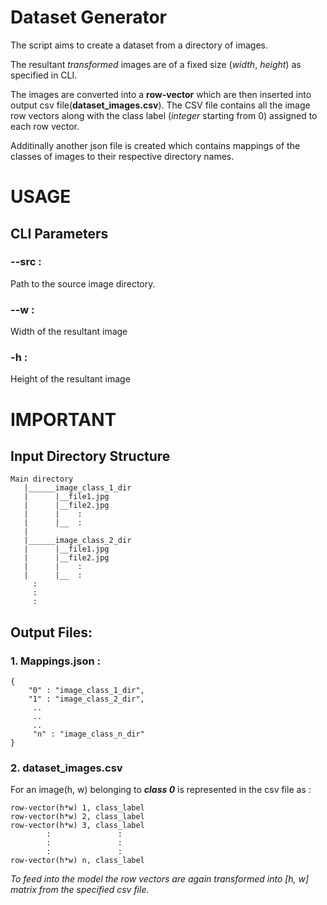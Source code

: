 # Dataset Generator
The script aims to create a dataset from a directory of images.

The resultant _transformed_ images are of a fixed size (_width_, _height_) as specified in CLI.

The images are converted into a **row-vector** which are then inserted into output csv file(**dataset_images.csv**). The CSV file contains all the image row vectors along with the class label (_integer_ starting from 0) assigned to each row vector.

Additinally another json file is created which contains mappings of the classes of images to their respective directory names.

# USAGE
## CLI Parameters
### --src : 
Path to the source image directory.

### --w :
Width of the resultant image

### -h :
Height of the resultant image

# IMPORTANT
## Input Directory Structure
```
Main directory 
   |______image_class_1_dir
   |      |__file1.jpg
   |      |__file2.jpg
   |      |    :
   |      |__  :
   |
   |______image_class_2_dir
   |      |__file1.jpg
   |      |__file2.jpg
   |      |    :
   |      |__  :
     :
     :
     :

```

## Output Files:
### 1. Mappings.json :
```
{
    "0" : "image_class_1_dir",
    "1" : "image_class_2_dir",
     ..
     ..
     ..
     "n" : "image_class_n_dir"
}
```

### 2. dataset_images.csv
For an image(h, w) belonging to ***class 0*** is represented in the csv file as :
```
row-vector(h*w) 1, class_label
row-vector(h*w) 2, class_label
row-vector(h*w) 3, class_label
        :               :
        :               :
        :               :
row-vector(h*w) n, class_label
```

_To feed into the model the row vectors are again transformed into [h, w] matrix from the specified csv file._

